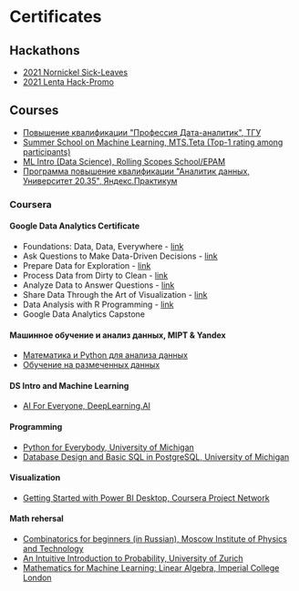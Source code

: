 # Certificates

## Hackathons
* [2021 Nornickel Sick-Leaves](https://github.com/Margarita-3M/Certificates/blob/master/Hackathons/2021_Hackaton_Nornickel.pdf)
* [2021 Lenta Hack-Promo](https://github.com/Margarita-3M/Certificates/blob/master/Hackathons/2021_Hackathon_HackPromo.pdf)

## Courses
* [Повышение квалификации "Профессия Дата-аналитик", ТГУ](https://github.com/Margarita-3M/Certificates/blob/master/Courses/TSU_DataAnalyst.pdf)
* [Summer School on Machine Learning, MTS.Teta (Top-1 rating among participants)](https://github.com/Margarita-3M/Certificates/blob/master/Courses/MTS.Teta_ML.pdf)
* [ML Intro (Data Science), Rolling Scopes School/EPAM](https://github.com/Margarita-3M/Certificates/blob/master/Courses/RS_Intro_to_ML.pdf)
* [Программа повышение квалификации "Аналитик данных, Университет 20.35", Яндекс.Практикум](https://github.com/Margarita-3M/Certificates/blob/master/Courses/YaPracticum_DataAnalysis.pdf)

### Coursera

#### Google Data Analytics Certificate
* Foundations: Data, Data, Everywhere - [link](https://github.com/Margarita-3M/Certificates/blob/master/Courses/Coursera_EUFCUZFAU6DS.pdf)
* Ask Questions to Make Data-Driven Decisions - [link](https://github.com/Margarita-3M/Certificates/blob/master/Courses/Coursera_GZTSV27XW4U3.pdf)
* Prepare Data for Exploration - [link](https://github.com/Margarita-3M/Certificates/blob/master/Courses/Coursera_5RWT2X7N6DC6.pdf)
* Process Data from Dirty to Clean - [link](https://github.com/Margarita-3M/Certificates/blob/master/Courses/Coursera_5PAF76PWVUCZ.pdf)
* Analyze Data to Answer Questions - [link](https://github.com/Margarita-3M/Certificates/blob/master/Courses/Coursera_KYVJ87ZC6NVY.pdf)
* Share Data Through the Art of Visualization - [link](https://github.com/Margarita-3M/Certificates/blob/master/Courses/Coursera_Q9BKPXAKTH6B.pdf)
* Data Analysis with R Programming - [link](https://github.com/Margarita-3M/Certificates/blob/master/Courses/Coursera_QYUPZNP3RSCF.pdf)
* Google Data Analytics Capstone

#### Машинное обучение и анализ данных, MIPT & Yandex
* [Математика и Python для анализа данных](https://github.com/Margarita-3M/Certificates/blob/master/Courses/Coursera_QXJHZA9JYNP8.pdf)
* [Обучение на размеченных данных](https://github.com/Margarita-3M/Certificates/blob/master/Courses/Coursera_UFLCD4RN78GY.pdf)

#### DS Intro and Machine Learning
* [AI For Everyone, DeepLearning.AI](https://github.com/Margarita-3M/Certificates/blob/master/Courses/Coursera_LK3AMWSGPMF5.pdf)

#### Programming
* [Python for Everybody, University of Michigan](https://github.com/Margarita-3M/Certificates/blob/master/Courses/Coursera_QLRJXGLTKZZG.pdf)
* [Database Design and Basic SQL in PostgreSQL, University of Michigan](https://github.com/Margarita-3M/Certificates/blob/master/Courses/Coursera_QLRJXGLTKZZG.pdf)

#### Visualization
* [Getting Started with Power BI Desktop, Coursera Project Network](https://github.com/Margarita-3M/Certificates/blob/master/Courses/Coursera_943JTHNCJMKT.pdf)

#### Math rehersal
* [Combinatorics for beginners (in Russian), Moscow Institute of Physics and Technology](https://github.com/Margarita-3M/Certificates/blob/master/Courses/Coursera_8BX88J7NUXK2.pdf)
* [An Intuitive Introduction to Probability, University of Zurich](https://github.com/Margarita-3M/Certificates/blob/master/Courses/Coursera_F5KZGTEQPZP6.pdf)
* [Mathematics for Machine Learning: Linear Algebra, Imperial College London](https://github.com/Margarita-3M/Certificates/blob/master/Courses/Coursera_WP6ARRLK5YFX.pdf)

